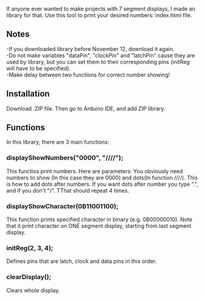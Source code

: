If anyone ever wanted to make projects with 7 segment displays, I made an library for that.
Use this tool to print your desired numbers: index.html file.
## Notes
-If you downloaded library before November 12, download it again.
<br>
-Do not make variables "dataPin", "clockPin" and "latchPin" cause they are used by library, but you can set them to their corresponding pins (initReg will have to be specified).
<br>
-Make delay between two functions for correct number showing!
## Installation
Download .ZIP file. Then go to Arduino IDE, and add ZIP library.
## Functions
In this library, there are 3 main functions:
### displayShowNumbers("0000", "////");
This functios print numbers. Here are parameters: You obviously need numbers to show (In this case they are 0000) and dots(In function ////). This is how to add dots after numbers. If  you want dots after number you type ".", and if you don't "/". TThat should repeat 4 times.
<br>
### displayShowCharacter(0B11001100);
This function prints specified character in binary (e.g. 0B00000010). Note that it print character on ONE segment display, starting from last segment display.
<br>
### initReg(2, 3, 4);
Defines pins that are latch, clock and data pins in this order.
<br>
### clearDisplay();
Clears whole display.
